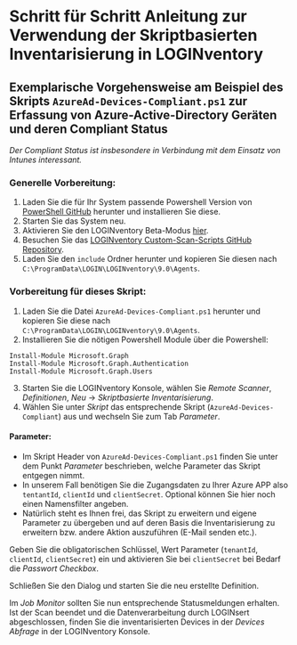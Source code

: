 # Schritt für Schritt Anleitung zur Verwendung der Skriptbasierten Inventarisierung in LOGINventory

## Exemplarische Vorgehensweise am Beispiel des Skripts `AzureAd-Devices-Compliant.ps1` zur Erfassung von Azure-Active-Directory Geräten und deren Compliant Status

*Der Compliant Status ist insbesondere in Verbindung mit dem Einsatz von Intunes interessant.*

### Generelle Vorbereitung:

1. Laden Sie die für Ihr System passende Powershell Version von [PowerShell GitHub](https://github.com/PowerShell/PowerShell) herunter und installieren Sie diese.
2. Starten Sie das System neu.
3. Aktivieren Sie den LOGINventory Beta-Modus [hier](https://www.loginventory.info/documentation/9/de/technische-details/#aktivieren-des-beta-modus).
4. Besuchen Sie das [LOGINventory Custom-Scan-Scripts GitHub Repository](https://github.com/loginventory/custom-scan-scripts).
5. Laden Sie den `include` Ordner herunter und kopieren Sie diesen nach `C:\ProgramData\LOGIN\LOGINventory\9.0\Agents`.

### Vorbereitung für dieses Skript:

1. Laden Sie die Datei `AzureAd-Devices-Compliant.ps1` herunter und kopieren Sie diese nach `C:\ProgramData\LOGIN\LOGINventory\9.0\Agents`.
2. Installieren Sie die nötigen Powershell Module über die Powershell:

```
Install-Module Microsoft.Graph
Install-Module Microsoft.Graph.Authentication
Install-Module Microsoft.Graph.Users
```
3. Starten Sie die LOGINventory Konsole, wählen Sie *Remote Scanner*, *Definitionen*, *Neu* -> *Skriptbasierte Inventarisierung*.
4. Wählen Sie unter *Skript* das entsprechende Skript (`AzureAd-Devices-Compliant`) aus und wechseln Sie zum Tab *Parameter*.

#### Parameter:

- Im Skript Header von `AzureAd-Devices-Compliant.ps1` finden Sie unter dem Punkt *Parameter* beschrieben, welche Parameter das Skript entgegen nimmt.
- In unserem Fall benötigen Sie die Zugangsdaten zu Ihrer Azure APP also `tentantId`, `clientId` und `clientSecret`. Optional können Sie hier noch einen Namensfilter angeben.
- Natürlich steht es Ihnen frei, das Skript zu erweitern und eigene Parameter zu übergeben und auf deren Basis die Inventarisierung zu erweitern bzw. andere Aktion auszuführen (E-Mail senden etc.).

Geben Sie die obligatorischen Schlüssel, Wert Parameter (`tenantId`, `clientId`, `clientSecret`) ein und aktivieren Sie bei `clientSecret` bei Bedarf die *Passwort Checkbox*.

Schließen Sie den Dialog und starten Sie die neu erstellte Definition.

Im *Job Monitor* sollten Sie nun entsprechende Statusmeldungen erhalten. Ist der Scan beendet und die Datenverarbeitung durch LOGINsert abgeschlossen, finden Sie die inventarisierten Devices in der *Devices Abfrage* in der LOGINventory Konsole.
